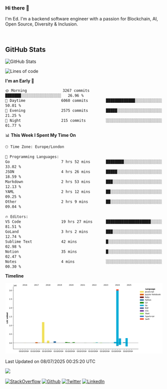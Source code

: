 ### Hi there 👋
 I'm Ed. I'm a backend software engineer with a passion for Blockchain, AI, Open Source, Diversity & Inclusion.

<br />

<h2>GitHub Stats</h2>
<p><img src="https://github-readme-stats.vercel.app/api?username=echarrod&amp;show_icons=true" alt="GitHub Stats"></p>

<!--START_SECTION:waka-->
![Lines of code](https://img.shields.io/badge/From%20Hello%20World%20I%27ve%20Written-5.3%20million%20lines%20of%20code-blue)

**I'm an Early 🐤** 

```text
🌞 Morning                3267 commits        ███████░░░░░░░░░░░░░░░░░░   26.96 % 
🌆 Daytime                6060 commits        █████████████░░░░░░░░░░░░   50.01 % 
🌃 Evening                2575 commits        █████░░░░░░░░░░░░░░░░░░░░   21.25 % 
🌙 Night                  215 commits         ░░░░░░░░░░░░░░░░░░░░░░░░░   01.77 % 
```


📊 **This Week I Spent My Time On** 

```text
🕑︎ Time Zone: Europe/London

💬 Programming Languages: 
Go                       7 hrs 52 mins       ████████░░░░░░░░░░░░░░░░░   33.02 % 
JSON                     4 hrs 26 mins       █████░░░░░░░░░░░░░░░░░░░░   18.59 % 
Markdown                 2 hrs 53 mins       ███░░░░░░░░░░░░░░░░░░░░░░   12.13 % 
YAML                     2 hrs 12 mins       ██░░░░░░░░░░░░░░░░░░░░░░░   09.25 % 
Other                    2 hrs 9 mins        ██░░░░░░░░░░░░░░░░░░░░░░░   09.04 % 

🔥 Editors: 
VS Code                  19 hrs 27 mins      ████████████████████░░░░░   81.51 % 
GoLand                   3 hrs 2 mins        ███░░░░░░░░░░░░░░░░░░░░░░   12.74 % 
Sublime Text             42 mins             █░░░░░░░░░░░░░░░░░░░░░░░░   02.98 % 
Notion                   35 mins             █░░░░░░░░░░░░░░░░░░░░░░░░   02.47 % 
Notes                    4 mins              ░░░░░░░░░░░░░░░░░░░░░░░░░   00.30 % 
```

**Timeline**

![Lines of Code chart](https://raw.githubusercontent.com/echarrod/echarrod/main/assets/bar_graph.png)


 Last Updated on 08/07/2025 00:25:20 UTC
<!--END_SECTION:waka-->

![](https://komarev.com/ghpvc/?username=echarrod)

<p>
<a href="https://stackoverflow.com/users/1014632/ech" target="_blank"><img alt="StackOverflow" src="https://img.shields.io/badge/-Stackoverflow-FE7A16?style=for-the-badge&logo=stack-overflow&logoColor=white" /></a> 
<a href="https://github.com/echarrod" target="_blank"><img alt="Github" src="https://img.shields.io/badge/GitHub-%2312100E.svg?&style=for-the-badge&logo=Github&logoColor=white" /></a> 
<a href="https://twitter.com/e_harrod" target="_blank"><img alt="Twitter" src="https://img.shields.io/badge/twitter-%231DA1F2.svg?&style=for-the-badge&logo=twitter&logoColor=white" /></a> 
<a href="https://www.linkedin.com/in/ed-harrod" target="_blank"><img alt="LinkedIn" src="https://img.shields.io/badge/linkedin-%230077B5.svg?&style=for-the-badge&logo=linkedin&logoColor=white" /></a>
